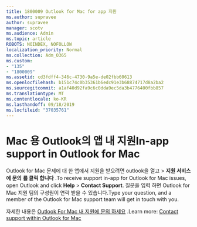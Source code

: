 ```yaml
---
title: 1800009 Outlook for Mac for app 지원
ms.author: supravee
author: supravee
manager: scotv
ms.audience: Admin
ms.topic: article
ROBOTS: NOINDEX, NOFOLLOW
localization_priority: Normal
ms.collection: Adm_O365
ms.custom:
- "135"
- "1800009"
ms.assetid: cd3fdff4-346c-4730-9a5e-de02fbb60613
ms.openlocfilehash: b151c74c0b35361b6edc91e3b68874717d8a2ba2
ms.sourcegitcommit: a1af40d92fa9c6c0dda9ec5da3b4776400fbb857
ms.translationtype: MT
ms.contentlocale: ko-KR
ms.lasthandoff: 09/18/2019
ms.locfileid: "37035761"
---
```

# <a name="in-app-support-in-outlook-for-mac"></a><span data-ttu-id="35266-102">Mac 용 Outlook의 앱 내 지원</span><span class="sxs-lookup"><span data-stu-id="35266-102">In-app support in Outlook for Mac</span></span>

<span data-ttu-id="35266-103">Outlook for Mac 문제에 대 한 앱에서 지원을 받으려면 outlook을 열고 \> **지원 서비스에 문의** **를 클릭 합니다** .</span><span class="sxs-lookup"><span data-stu-id="35266-103">To receive support in-app for Outlook for Mac issues, open Outlook and click **Help** \> **Contact Support**.</span></span> <span data-ttu-id="35266-104">질문을 입력 하면 Outlook for Mac 지원 팀의 구성원이 연락 받을 수 있습니다.</span><span class="sxs-lookup"><span data-stu-id="35266-104">Type your question, and a member of the Outlook for Mac support team will get in touch with you.</span></span> 

<span data-ttu-id="35266-105">자세한 내용은 [Outlook For Mac 내 지원에 문의 하세요](https://support.office.com//article/d0410177-8e65-4487-93f7-206a3a3d71a8) .</span><span class="sxs-lookup"><span data-stu-id="35266-105">Learn more: [Contact support within Outlook for Mac](https://support.office.com//article/d0410177-8e65-4487-93f7-206a3a3d71a8)</span></span>